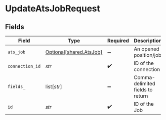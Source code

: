 # UpdateAtsJobRequest


## Fields

| Field                                                    | Type                                                     | Required                                                 | Description                                              |
| -------------------------------------------------------- | -------------------------------------------------------- | -------------------------------------------------------- | -------------------------------------------------------- |
| `ats_job`                                                | [Optional[shared.AtsJob]](../../models/shared/atsjob.md) | :heavy_minus_sign:                                       | An opened position/job                                   |
| `connection_id`                                          | *str*                                                    | :heavy_check_mark:                                       | ID of the connection                                     |
| `fields_`                                                | list[*str*]                                              | :heavy_minus_sign:                                       | Comma-delimited fields to return                         |
| `id`                                                     | *str*                                                    | :heavy_check_mark:                                       | ID of the Job                                            |